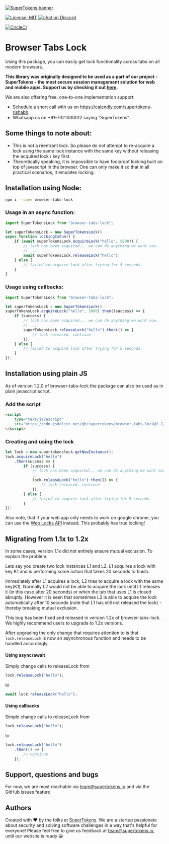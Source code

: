 [![SuperTokens banner](https://raw.githubusercontent.com/supertokens/supertokens-logo/master/images/Artboard%20%E2%80%93%2027%402x.png)](https://supertokens.io)

[![License: MIT](https://img.shields.io/badge/License-MIT-brightgreen.svg)](https://github.com/supertokens/auth-node-mysql-ref-jwt/blob/master/LICENSE)
<a href="https://supertokens.io/discord">
        <img src="https://img.shields.io/discord/603466164219281420.svg?logo=discord"
            alt="chat on Discord"></a>
	    
[![CircleCI](https://circleci.com/gh/supertokens/browser-tabs-lock.svg?style=svg)](https://circleci.com/gh/supertokens/browser-tabs-lock)

# Browser Tabs Lock

Using this package, you can easily get lock functionality across tabs on all modern browsers.

**This library was originally designed to be used as a part of our project - SuperTokens - the most secure session management solution for web and mobile apps. Support us by checking it out [here](https://supertokens.io).**

We are also offering free, one-to-one implementation support:
- Schedule a short call with us on https://calendly.com/supertokens-rishabh.
- Whatsapp us on +91-7021000012 saying “SuperTokens”.


## Some things to note about:
- This is not a reentrant lock. So please do not attempt to re-acquire a lock using the same lock instance with the same key without releasing the acquired lock / key first. 
- Theoretically speaking, it is impossible to have foolproof locking built on top of javascript in the browser. One can only make it so that in all practical scenarios, it emulates locking.

## Installation using Node:
```bash
npm i --save browser-tabs-lock
```

### Usage in an async function:
```js
import SuperTokensLock from "browser-tabs-lock";

let superTokensLock = new SuperTokensLock()
async function lockingIsFun() {
	if (await superTokensLock.acquireLock("hello", 5000)) {
		// lock has been acquired... we can do anything we want now.
		// ...
		await superTokensLock.releaseLock("hello");
	} else {
		// failed to acquire lock after trying for 5 seconds. 
	}
}
```

### Usage using callbacks:

```js
import SuperTokensLock from "browser-tabs-lock";

let superTokensLock = new SuperTokensLock()
superTokensLock.acquireLock("hello", 5000).then((success) => {
	if (success) {
		// lock has been acquired... we can do anything we want now.
		// ...
		superTokensLock.releaseLock("hello").then(() => {
			// lock released, continue
		});
	} else {
		// failed to acquire lock after trying for 5 seconds. 
	}
});
```

## Installation using plain JS

As of version 1.2.0 of browser-tabs-lock the package can also be used as in plain javascript script.

### Add the script

```html
<script
	type="text/javascript"
	src="https://cdn.jsdelivr.net/gh/supertokens/browser-tabs-lock@1.2/bundle.js">
</script>
```

### Creating and using the lock

```js
let lock = new supertokenslock.getNewInstance();
lock.acquireLock("hello")
	.then(success => {
		if (success) {
			// lock has been acquired... we can do anything we want now.
			...
			lock.releaseLock("hello").then(() => {
				// lock released, continue
			});
		} else {
			// failed to acquire lock after trying for 5 seconds. 
		}
});
```


Also note, that if your web app only needs to work on google chrome, you can use the [Web Locks API](https://developer.mozilla.org/en-US/docs/Web/API/Lock) instead. This probably has true locking!

## Migrating from 1.1x to 1.2x

In some cases, version 1.1x did not entirely ensure mutual exclusion. To explain the problem:

Lets say you create two lock instances L1 and L2. L1 acquires a lock with key K1 and is performing some action that takes 20 seconds to finish.

Immediately after L1 acquires a lock, L2 tries to acquire a lock with the same key(K1). Normally L2 would not be able to acquire the lock until L1 releases it (in this case after 20 seconds) or when the tab that uses L1 is closed abruptly. However it is seen that sometimes L2 is able to acquire the lock automatically after 10 seconds (note that L1 has still not released the lock) - thereby breaking mutual exclusion.

This bug has been fixed and released in version 1.2x of browser-tabs-lock. We highly recommend users to upgrade to 1.2x versions.

After upgrading the only change that requires attention to is that ```lock.releaseLock``` is now an asynchronous function and needs to be handled accordingly.

#### Using async/await

Simply change calls to releaseLock from

```js
lock.releaseLock("hello");
```

to

```js
await lock.releaseLock("hello");
```

#### Using callbacks

Simple change calls to releaseLock from

```js
lock.releaseLock("hello");
```

to

```js
lock.releaseLock("hello")
	.then(() => {
		// continue
	});
```

## Support, questions and bugs
For now, we are most reachable via team@supertokens.io and via the GitHub issues feature

## Authors
Created with :heart: by the folks at [SuperTokens](https://supertokens.io). We are a startup passionate about security and solving software challenges in a way that's helpful for everyone! Please feel free to give us feedback at team@supertokens.io, until our website is ready :grinning:
